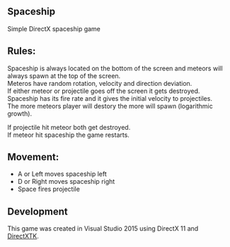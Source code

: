 ## Spaceship
Simple DirectX spaceship game

## Rules:
Spaceship is always located on the bottom of the screen and meteors will always spawn at the top of the screen.  
Meteros have random rotation, velocity and direction deviation.  
If either meteor or projectile goes off the screen it gets destroyed.  
Spaceship has its fire rate and it gives the initial velocity to projectiles.  
The more meteors player will destory the more will spawn (logarithmic growth).

If projectile hit meteor both get destroyed.  
If meteor hit spaceship the game restarts.

## Movement:
- A or Left moves spaceship left
- D or Right moves spaceship right
- Space fires projectile

## Development
This game was created in Visual Studio 2015 using DirectX 11 and [DirectXTK](https://github.com/Microsoft/DirectXTK).
